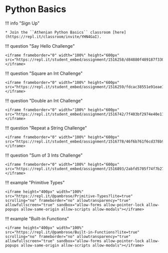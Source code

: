 # Python Basics 

!!! info "Sign Up"

    * Join the ``Athenian Python Basics`` classroom [here](https://repl.it/classroom/invite/YHN4GaI).

!!! question "Say Hello Challenge"

    <iframe frameborder="0" width="100%" height="600px" src="https://repl.it/student_embed/assignment/1516258/d84880f489187f330ebd2931d7393a14"></iframe>
    
!!! question "Square an Int Challenge"

    <iframe frameborder="0" width="100%" height="600px" src="https://repl.it/student_embed/assignment/1516259/fdcac38551e91eae145ab156c406e7a5"></iframe>

!!! question "Double an Int Challenge"

    <iframe frameborder="0" width="100%" height="600px" src="https://repl.it/student_embed/assignment/1516742/7f403bf2974e40e118ebec7740b9a30b"></iframe>

!!! question "Repeat a String Challenge"

    <iframe frameborder="0" width="100%" height="600px" src="https://repl.it/student_embed/assignment/1516778/46f6b761f6cd378b9a6d2cc4899bb043"></iframe>

!!! question "Sum of 3 Ints Challenge"

    <iframe frameborder="0" width="100%" height="600px" src="https://repl.it/student_embed/assignment/1516893/2abfd5705f74f7b27f2ad8ec5fed4583"></iframe>

!!! example "Primitive Types"

    <iframe height="400px" width="100%" src="https://repl.it/@pambrose/Primitive-Types?lite=true" scrolling="no" frameborder="no" allowtransparency="true" allowfullscreen="true" sandbox="allow-forms allow-pointer-lock allow-popups allow-same-origin allow-scripts allow-modals"></iframe>
    
!!! example "Built-in Functions"

    <iframe height="400px" width="100%" src="https://repl.it/@pambrose/Built-in-Functions?lite=true" scrolling="no" frameborder="no" allowtransparency="true" allowfullscreen="true" sandbox="allow-forms allow-pointer-lock allow-popups allow-same-origin allow-scripts allow-modals"></iframe>
    